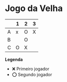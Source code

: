 # Jogo da Velha

|   | 1 | 2 | 3 |
|---|---|---|---|
| A | x   | O  |  X |
| B |   |  O |   |
| C |O   | X  |   |

**Legenda**

- ❌ Primeiro jogador 
- ⭕ Segundo jogador